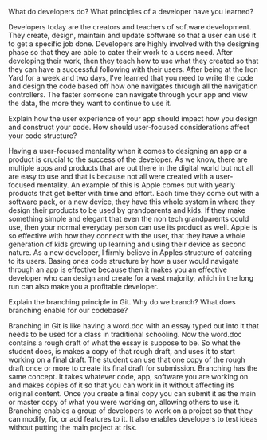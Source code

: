 
What do developers do? What principles of a developer have you learned?

Developers today are the creators and teachers of software development. They create, design, maintain and update software so that a user can use it to get a specific job done. Developers are highly involved with the designing phase so that they are able to cater their work to a users need. After developing their work, then they teach how to use what they created so that they can have a successful following with their users. After being at the Iron Yard for a week and two days, I've learned that you need to write the code and design the code based off how one navigates through all the navigation controllers. The faster someone can navigate through your app and view the data, the more they want to continue to use it.

Explain how the user experience of your app should impact how you design and construct your code. How should user-focused considerations affect your code structure?

Having a user-focused mentality when it comes to designing an app or a product is crucial to the success of the developer. As we know, there are multiple apps and products that are out there in the digital world but not all are easy to use and that is because not all were created with a user-focused mentality. An example of this is Apple comes out with yearly products that get better with time and effort. Each time they come out with a software pack, or a new device, they have this whole system in where they design their products to be used by grandparents and kids. If they make something simple and elegant that even the non tech grandparents could use, then your normal everyday person can use its product as well. Apple is so effective with how they connect with the user, that they have a whole generation of kids growing up learning and using their device as second nature. As a new developer, I firmly believe in Apples structure of catering to its users. Basing ones code structure by how a user would navigate through an app is effective because then it makes you an effective developer who can design and create for a vast majority, which in the long run can also make you a profitable developer.

Explain the branching principle in Git. Why do we branch? What does branching enable for our codebase?

Branching in Git is like having a word.doc with an essay typed out into it that needs to be used for a class in traditional schooling. Now the word.doc contains a rough draft of what the essay is suppose to be. So what the student does, is makes a copy of that rough draft, and uses it to start working on a final draft. The student can use that one copy of the rough draft once or more to create its final draft for submission. Branching has the same concept. It takes whatever code, app, software you are working on and makes copies of it so that you can work in it without affecting its original content. Once you create a final copy you can submit it as the main or master copy of what you were working on, allowing others to use it. Branching enables a group of developers to work on a project so that they can modify, fix, or add features to it. It also enables developers to test ideas without putting the main project at risk. 